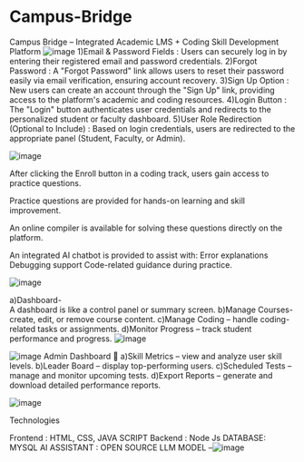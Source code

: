 # Campus-Bridge
Campus Bridge – Integrated Academic LMS + Coding Skill Development Platform
![image](https://github.com/user-attachments/assets/c2e3cb9b-955a-46ec-9f0d-ce6c82cf0577)
1)Email & Password Fields :   Users can securely log in by entering their registered email and password credentials. 
2)Forgot Password :   A "Forgot Password" link allows users to reset their password easily via email verification, ensuring account recovery.
3)Sign Up Option :   New users can create an account through the "Sign Up" link, providing access to the platform's academic and coding resources. 
4)Login Button :   The "Login" button authenticates user credentials and redirects to the personalized student or faculty dashboard. 
5)User Role Redirection (Optional to Include) :		Based on login credentials, users are redirected to the appropriate panel (Student, Faculty, or Admin).


![image](https://github.com/user-attachments/assets/97d5eefe-4191-4438-9847-7eaf01f181f1)

After clicking the Enroll button in a coding track, users gain access to practice questions.

Practice questions are provided for hands-on learning and skill improvement.

An online compiler is available for solving these questions directly on the platform.

An integrated AI chatbot is provided to assist with:
Error explanations
Debugging support
Code-related guidance during practice.

![image](https://github.com/user-attachments/assets/ac7fb9d1-0ca0-4ce0-b0e4-a044edc0b462)

a)Dashboard-	
	A dashboard is like a control panel or summary screen.
 b)Manage Courses-
	create, edit, or remove course content. 
c)Manage Coding –
	 handle coding-related tasks or assignments. 
d)Monitor Progress –
	 track student performance and progress.
![image](https://github.com/user-attachments/assets/05e2c9b6-2f91-4a45-84a3-f5bf7ba6b4ac)


![image](https://github.com/user-attachments/assets/43cd94ca-0e4b-42ec-b00b-d4c1d78b4f3f)
Admin Dashboard 
a)Skill Metrics –
	 view and analyze user skill levels.
b)Leader Board – 
	display top-performing users. c)Scheduled Tests –
	 manage and monitor upcoming tests.
d)Export Reports –
	 generate and download detailed performance reports.
  
![image](https://github.com/user-attachments/assets/2d18862c-2d21-449c-834d-30a0ab9dd4d0)

Technologies

Frontend : HTML, CSS, JAVA SCRIPT
Backend : Node Js
DATABASE: MYSQL
AI ASSISTANT : OPEN SOURCE        	LLM MODEL –![image](https://github.com/user-attachments/assets/15045c83-75dc-47e9-af28-fe93365a5f63)




